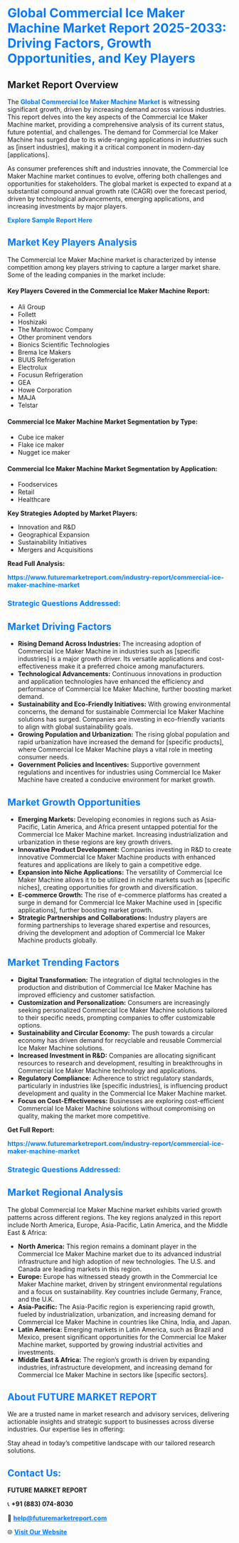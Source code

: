 <h1 style="color: #007BFF;">Global Commercial Ice Maker Machine Market Report 2025-2033: Driving Factors, Growth Opportunities, and Key Players</h1>

<section id="overview">
<h2>Market Report Overview</h2>
<p>The <a href="https://www.futuremarketreport.com/industry-report/commercial-ice-maker-machine-market" style="color: #007BFF; text-decoration: none;"><strong>Global Commercial Ice Maker Machine Market</strong></a> is witnessing significant growth, driven by increasing demand across various industries. This report delves into the key aspects of the Commercial Ice Maker Machine market, providing a comprehensive analysis of its current status, future potential, and challenges. The demand for Commercial Ice Maker Machine has surged due to its wide-ranging applications in industries such as [insert industries], making it a critical component in modern-day [applications].</p>
<p>As consumer preferences shift and industries innovate, the Commercial Ice Maker Machine market continues to evolve, offering both challenges and opportunities for stakeholders. The global market is expected to expand at a substantial compound annual growth rate (CAGR) over the forecast period, driven by technological advancements, emerging applications, and increasing investments by major players.</p>
</section>

<section id="overview">
<p><a href="https://www.futuremarketreport.com/request-sample/reportId=42645" style="color: #007BFF; text-decoration: none;"><strong>Explore Sample Report Here</strong></a></p>
</section>

<section id="key-players">
<h2 style="color: #007BFF;">Market Key Players Analysis</h2>
<p>The Commercial Ice Maker Machine market is characterized by intense competition among key players striving to capture a larger market share. Some of the leading companies in the market include:</p>
<h4>Key Players Covered in the Commercial Ice Maker Machine Report:</h4>
<ul><li>Ali Group</li><li>Follett</li><li>Hoshizaki</li><li>The Manitowoc Company</li><li>Other prominent vendors</li><li>Bionics Scientific Technologies</li><li>Brema Ice Makers</li><li>BUUS Refrigeration</li><li>Electrolux</li><li>Focusun Refrigeration</li><li>GEA</li><li>Howe Corporation</li><li>MAJA</li><li>Telstar</li></ul>
<h4>Commercial Ice Maker Machine Market Segmentation by Type:</h4>
<ul><li>Cube ice maker</li><li>Flake ice maker</li><li>Nugget ice maker</li></ul>

<h4>Commercial Ice Maker Machine Market Segmentation by Application:</h4>
<ul><li>Foodservices</li><li>Retail</li><li>Healthcare</li></ul>
<p><strong>Key Strategies Adopted by Market Players:</strong></p>
<ul>
<li>Innovation and R&D</li>
<li>Geographical Expansion</li>
<li>Sustainability Initiatives</li>
<li>Mergers and Acquisitions</li>
</ul>
</section>

<section>
<p><strong>Read Full Analysis: </strong></p><a href="https://www.futuremarketreport.com/industry-report/commercial-ice-maker-machine-market" style="color: #007BFF; text-decoration: none;"><strong>https://www.futuremarketreport.com/industry-report/commercial-ice-maker-machine-market</strong></a>
<h3 style="color: #007BFF;">Strategic Questions Addressed:</h3>
</section>

<section id="driving-factors">
<h2 style="color: #007BFF;">Market Driving Factors</h2>
<ul>
<li><strong>Rising Demand Across Industries:</strong> The increasing adoption of Commercial Ice Maker Machine in industries such as [specific industries] is a major growth driver. Its versatile applications and cost-effectiveness make it a preferred choice among manufacturers.</li>
<li><strong>Technological Advancements:</strong> Continuous innovations in production and application technologies have enhanced the efficiency and performance of Commercial Ice Maker Machine, further boosting market demand.</li>
<li><strong>Sustainability and Eco-Friendly Initiatives:</strong> With growing environmental concerns, the demand for sustainable Commercial Ice Maker Machine solutions has surged. Companies are investing in eco-friendly variants to align with global sustainability goals.</li>
<li><strong>Growing Population and Urbanization:</strong> The rising global population and rapid urbanization have increased the demand for [specific products], where Commercial Ice Maker Machine plays a vital role in meeting consumer needs.</li>
<li><strong>Government Policies and Incentives:</strong> Supportive government regulations and incentives for industries using Commercial Ice Maker Machine have created a conducive environment for market growth.</li>
</ul>
</section>

<section id="growth-opportunities">
<h2 style="color: #007BFF;">Market Growth Opportunities</h2>
<ul>
<li><strong>Emerging Markets:</strong> Developing economies in regions such as Asia-Pacific, Latin America, and Africa present untapped potential for the Commercial Ice Maker Machine market. Increasing industrialization and urbanization in these regions are key growth drivers.</li>
<li><strong>Innovative Product Development:</strong> Companies investing in R&D to create innovative Commercial Ice Maker Machine products with enhanced features and applications are likely to gain a competitive edge.</li>
<li><strong>Expansion into Niche Applications:</strong> The versatility of Commercial Ice Maker Machine allows it to be utilized in niche markets such as [specific niches], creating opportunities for growth and diversification.</li>
<li><strong>E-commerce Growth:</strong> The rise of e-commerce platforms has created a surge in demand for Commercial Ice Maker Machine used in [specific applications], further boosting market growth.</li>
<li><strong>Strategic Partnerships and Collaborations:</strong> Industry players are forming partnerships to leverage shared expertise and resources, driving the development and adoption of Commercial Ice Maker Machine products globally.</li>
</ul>
</section>

<section id="trending-factors">
<h2 style="color: #007BFF;">Market Trending Factors</h2>
<ul>
<li><strong>Digital Transformation:</strong> The integration of digital technologies in the production and distribution of Commercial Ice Maker Machine has improved efficiency and customer satisfaction.</li>
<li><strong>Customization and Personalization:</strong> Consumers are increasingly seeking personalized Commercial Ice Maker Machine solutions tailored to their specific needs, prompting companies to offer customizable options.</li>
<li><strong>Sustainability and Circular Economy:</strong> The push towards a circular economy has driven demand for recyclable and reusable Commercial Ice Maker Machine solutions.</li>
<li><strong>Increased Investment in R&D:</strong> Companies are allocating significant resources to research and development, resulting in breakthroughs in Commercial Ice Maker Machine technology and applications.</li>
<li><strong>Regulatory Compliance:</strong> Adherence to strict regulatory standards, particularly in industries like [specific industries], is influencing product development and quality in the Commercial Ice Maker Machine market.</li>
<li><strong>Focus on Cost-Effectiveness:</strong> Businesses are exploring cost-efficient Commercial Ice Maker Machine solutions without compromising on quality, making the market more competitive.</li>
</ul>
</section>

<section>
<p><strong>Get Full Report: </strong></p><a href="https://www.futuremarketreport.com/industry-report/commercial-ice-maker-machine-market" style="color: #007BFF; text-decoration: none;"><strong>https://www.futuremarketreport.com/industry-report/commercial-ice-maker-machine-market</strong></a>
<h3 style="color: #007BFF;">Strategic Questions Addressed:</h3>
</section>


<section id="regional-analysis">
<h2 style="color: #007BFF;">Market Regional Analysis</h2>
<p>The global Commercial Ice Maker Machine market exhibits varied growth patterns across different regions. The key regions analyzed in this report include North America, Europe, Asia-Pacific, Latin America, and the Middle East & Africa:</p>
<ul>
<li><strong>North America:</strong> This region remains a dominant player in the Commercial Ice Maker Machine market due to its advanced industrial infrastructure and high adoption of new technologies. The U.S. and Canada are leading markets in this region.</li>
<li><strong>Europe:</strong> Europe has witnessed steady growth in the Commercial Ice Maker Machine market, driven by stringent environmental regulations and a focus on sustainability. Key countries include Germany, France, and the U.K.</li>
<li><strong>Asia-Pacific:</strong> The Asia-Pacific region is experiencing rapid growth, fueled by industrialization, urbanization, and increasing demand for Commercial Ice Maker Machine in countries like China, India, and Japan.</li>
<li><strong>Latin America:</strong> Emerging markets in Latin America, such as Brazil and Mexico, present significant opportunities for the Commercial Ice Maker Machine market, supported by growing industrial activities and investments.</li>
<li><strong>Middle East & Africa:</strong> The region’s growth is driven by expanding industries, infrastructure development, and increasing demand for Commercial Ice Maker Machine in sectors like [specific sectors].</li>
</ul>
</section>

<footer>
<h2 style="color: #007BFF;">About FUTURE MARKET REPORT</h2>
<p>We are a trusted name in market research and advisory services, delivering actionable insights and strategic support to businesses across diverse industries. Our expertise lies in offering:</p>

<p>Stay ahead in today’s competitive landscape with our tailored research solutions.</p>

<h2 style="color: #007BFF;">Contact Us:</h2>
<p><strong>FUTURE MARKET REPORT</strong></p>
<p>📞 <strong>+91 (883) 074-8030</strong></p>
<p>📧 <strong><a href="mailto:help@futuremarketreport.com" style="color: #007BFF;">help@futuremarketreport.com</a></strong></p>
<p>🌐 <strong><a href="https://www.futuremarketreport.com/" style="color: #007BFF;">Visit Our Website</a></strong></p>
</footer>